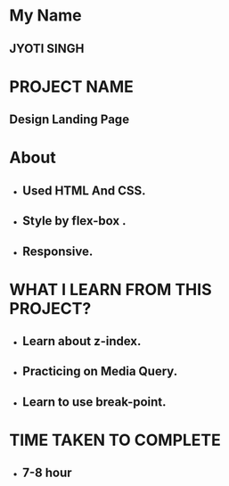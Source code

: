 # My Name

## JYOTI SINGH

# PROJECT NAME

## Design Landing Page

# About

- ## Used HTML And CSS.
- ## Style by flex-box .
- ## Responsive.

# WHAT I LEARN FROM THIS PROJECT?

- ## Learn about z-index.
- ## Practicing on Media Query.
- ## Learn to use break-point.

# TIME TAKEN TO COMPLETE

- ## 7-8 hour
